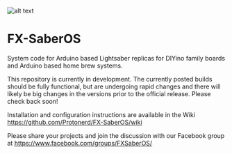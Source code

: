 ![alt text](https://github.com/Protonerd/FX-SaberOS/blob/master/README/22489987_10214390565742471_6678630774083988688_n.jpg)

# FX-SaberOS
System code for Arduino based Lightsaber replicas for DIYino family boards and Arduino based home brew systems.

This repository is currently in development.  The currently posted builds should be fully functional, but are undergoing rapid changes and there will likely be big changes in the versions prior to the official release. Please check back soon!

Installation and configuration instructions are available in the Wiki https://github.com/Protonerd/FX-SaberOS/wiki

Please share your projects and join the discussion with our Facebook group at https://www.facebook.com/groups/FXSaberOS/
